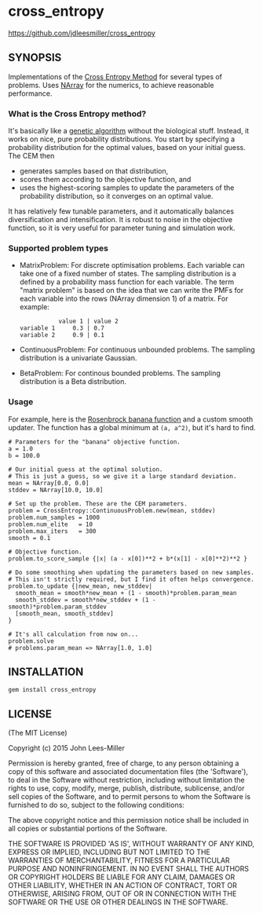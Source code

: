 # cross_entropy

https://github.com/jdleesmiller/cross_entropy 

## SYNOPSIS

Implementations of the [Cross Entropy Method](https://en.wikipedia.org/wiki/Cross-entropy_method) for several types of problems. Uses [NArray](http://masa16.github.io/narray/) for the numerics, to achieve reasonable performance.

### What is the Cross Entropy method?

It's basically like a [genetic algorithm](https://en.wikipedia.org/wiki/Genetic_algorithm) without the biological stuff. Instead, it works on nice, pure probability distributions. You start by specifying a probability distribution for the optimal values, based on your initial guess. The CEM then
- generates samples based on that distribution,
- scores them according to the objective function, and
- uses the highest-scoring samples to update the parameters of the probability distribution, so it converges on an optimal value.

It has relatively few tunable parameters, and it automatically balances diversification and intensification. It is robust to noise in the objective function, so it is very useful for parameter tuning and simulation work.

### Supported problem types

- MatrixProblem: For discrete optimisation problems. Each variable can take one of a fixed number of states. The sampling distribution is a defined by a probability mass function for each variable. The term "matrix problem" is based on the idea that we can write the PMFs for each variable into the rows (NArray dimension 1) of a matrix. For example:
    ```
               value 1 | value 2
    variable 1     0.3 | 0.7
    variable 2     0.9 | 0.1
    ```

- ContinuousProblem: For continuous unbounded problems. The sampling
  distribution is a univariate Gaussian.

- BetaProblem: For continous bounded problems. The sampling distribution is a
  Beta distribution.

### Usage

For example, here is the [Rosenbrock banana function](http://en.wikipedia.org/wiki/Rosenbrock_function) and a custom smooth updater. The function has a global minimum at `(a, a^2)`, but it's hard to find.
```{ruby}
# Parameters for the "banana" objective function.
a = 1.0
b = 100.0

# Our initial guess at the optimal solution.
# This is just a guess, so we give it a large standard deviation.
mean = NArray[0.0, 0.0]
stddev = NArray[10.0, 10.0]

# Set up the problem. These are the CEM parameters.
problem = CrossEntropy::ContinuousProblem.new(mean, stddev)
problem.num_samples = 1000
problem.num_elite   = 10
problem.max_iters   = 300
smooth = 0.1

# Objective function.
problem.to_score_sample {|x| (a - x[0])**2 + b*(x[1] - x[0]**2)**2 }

# Do some smoothing when updating the parameters based on new samples.
# This isn't strictly required, but I find it often helps convergence.
problem.to_update {|new_mean, new_stddev|
  smooth_mean = smooth*new_mean + (1 - smooth)*problem.param_mean
  smooth_stddev = smooth*new_stddev + (1 - smooth)*problem.param_stddev
  [smooth_mean, smooth_stddev]
}

# It's all calculation from now on...
problem.solve
# problems.param_mean => NArray[1.0, 1.0]
```

## INSTALLATION

    gem install cross_entropy

## LICENSE

(The MIT License)

Copyright (c) 2015 John Lees-Miller

Permission is hereby granted, free of charge, to any person obtaining
a copy of this software and associated documentation files (the
'Software'), to deal in the Software without restriction, including
without limitation the rights to use, copy, modify, merge, publish,
distribute, sublicense, and/or sell copies of the Software, and to
permit persons to whom the Software is furnished to do so, subject to
the following conditions:

The above copyright notice and this permission notice shall be
included in all copies or substantial portions of the Software.

THE SOFTWARE IS PROVIDED 'AS IS', WITHOUT WARRANTY OF ANY KIND,
EXPRESS OR IMPLIED, INCLUDING BUT NOT LIMITED TO THE WARRANTIES OF
MERCHANTABILITY, FITNESS FOR A PARTICULAR PURPOSE AND NONINFRINGEMENT.
IN NO EVENT SHALL THE AUTHORS OR COPYRIGHT HOLDERS BE LIABLE FOR ANY
CLAIM, DAMAGES OR OTHER LIABILITY, WHETHER IN AN ACTION OF CONTRACT,
TORT OR OTHERWISE, ARISING FROM, OUT OF OR IN CONNECTION WITH THE
SOFTWARE OR THE USE OR OTHER DEALINGS IN THE SOFTWARE.

